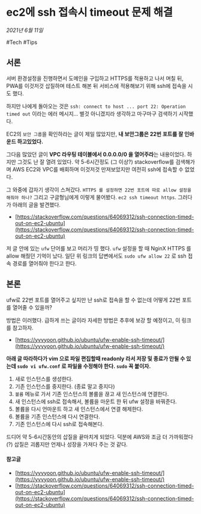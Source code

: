 # ec2에 ssh 접속시 timeout 문제 해결

_2021년 6월 11일_

#Tech #Tips 

## 서론

서버 환경설정을 진행하면서 도메인을 구입하고 HTTPS를 적용하고 나서 며칠 뒤, PWA를 이것저것 삽질하며 테스트 해본 뒤 서비스에 적용해보기 위해 ssh에 접속을 시도 했다.

하지만 나에게 돌아오는 것은 `ssh: connect to host ... port 22: Operation timed out` 이라는 에러 메시지... 별것 아니겠지라 생각하고 마구마구 검색하기 시작했다.

EC2의 `보안 그룹`을 확인하라는 글이 제일 많았지만, **내 보안그룹은 22번 포트를 잘 인바운드 하고있었다.**

그다음 많았던 글이 **VPC 라우팅 테이블에서 0.0.0.0/0 을 열어주라**는 내용이었다. 하지만 그것도 난 잘 열려 있었다. 약 5-6시간정도 (그 이상?) stackoverflow를 검색해가며 AWS EC2와 VPC를 배회하며 이것저것 만져보았지만 여전히 ssh에 접속할 수 없었다.

그 와중에 갑자기 생각이 스쳐갔다. `HTTPS 를 설정하면 22번 포트에 따로 allow 설정을 해줘야 하나?` 그리고 구글형님에게 이렇게 물어봤다. `ec2 ssh timeout https`. 그러다가 아래의 글을 발견했다.

-   [https://stackoverflow.com/questions/64069312/ssh-connection-timed-out-on-ec2-ubuntu](https://stackoverflow.com/questions/64069312/ssh-connection-timed-out-on-ec2-ubuntu)

저 글 안에 있는 `ufw` 단어를 보고 머리가 띵 했다. `ufw` 설정을 할 때 NginX HTTPS 를 allow 해줬던 기억이 났다. 일단 위 링크의 답변에서도 `sudo ufw allow 22` 로 ssh 접속 경로를 열어줘야 한다고 한다.

## 본론

ufw로 22번 포트를 열어주고 싶지만 난 ssh로 접속을 할 수 없는데 어떻게 22번 포트를 열어줄 수 있을까?

방법은 이러했다. 급하게 쓰는 글이라 자세한 방법은 추후에 보강 할 예정이고, 이 링크를 참고하자.

-   [https://yvvyoon.github.io/ubuntu/ufw-enable-ssh-timeout/](https://yvvyoon.github.io/ubuntu/ufw-enable-ssh-timeout/)

**아래 글 따라하다가 vim 으로 파일 편집할때 readonly 라서 저장 및 종료가 안될 수 있는데 `sudo vi ufw.conf` 로 파일을 수정해야 한다. `sudo` 꼭 붙이자.**

1.  새로 인스턴스를 생성한다.
2.  기존 인스턴스를 중지한다. (종료 말고 중지다)
3.  `볼륨` 메뉴로 가서 기존 인스턴스의 볼륨을 끊고 새 인스턴스에 연결한다.
4.  새 인스턴스에 ssh로 접속해서, 볼륨을 마운트 한 뒤 ufw 설정을 바꿔준다.
5.  볼륨을 다시 언마운트 하고 새 인스턴스에서 연결 해제한다.
6.  볼륨을 기존 인스턴스에 다시 연결한다.
7.  기존 인스턴스에 다시 ssh로 접속해본다.

드디어 약 5-6시간동안의 삽질을 끝마치게 되었다. 덕분에 AWS와 조금 더 가까워졌다(?) 삽질은 괴롭지만 언제나 성장을 가져다 주는 것 같다.

#### 참고글

-   [https://yvvyoon.github.io/ubuntu/ufw-enable-ssh-timeout/](https://yvvyoon.github.io/ubuntu/ufw-enable-ssh-timeout/)
-   [https://stackoverflow.com/questions/64069312/ssh-connection-timed-out-on-ec2-ubuntu](https://stackoverflow.com/questions/64069312/ssh-connection-timed-out-on-ec2-ubuntu)